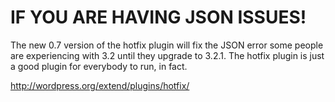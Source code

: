# IF YOU ARE HAVING JSON ISSUES!

The new 0.7 version of the hotfix plugin will fix the JSON error some
people are experiencing with 3.2 until they upgrade to 3.2.1. The hotfix plugin is just a good plugin for everybody to run, in fact.

http://wordpress.org/extend/plugins/hotfix/